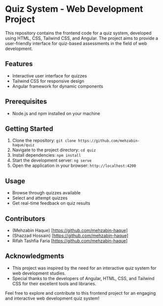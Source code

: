 # Quiz System  - Web Development Project

This repository contains the frontend code for a quiz system, developed using HTML, CSS, Tailwind CSS, and Angular. The project aims to provide a user-friendly interface for quiz-based assessments in the field of web development.

## Features
- Interactive user interface for quizzes
- Tailwind CSS for responsive design
- Angular framework for dynamic components

## Prerequisites
- Node.js and npm installed on your machine

## Getting Started
1. Clone the repository: `git clone https://github.com/mehzabin-haque/quiz`
2. Navigate to the project directory: `cd quiz`
3. Install dependencies: `npm install`
4. Start the development server: `ng serve`
5. Open the application in your browser: `http://localhost:4200`

## Usage
- Browse through quizzes available
- Select and attempt quizzes
- Get real-time feedback on quiz results

## Contributors 
- (Mehzabin Haque) [https://github.com/mehzabin-haque]
- (Shazzad Hossain) [https://github.com/mehzabin-haque]
- Rifah Tashfia Faria [https://github.com/mehzabin-haque]


## Acknowledgments
- This project was inspired by the need for an interactive quiz system for web development studies.
- Special thanks to the developers of Angular, HTML, CSS, and Tailwind CSS for their excellent tools and libraries.

Feel free to explore and contribute to this frontend project for an engaging and interactive web development quiz system!
